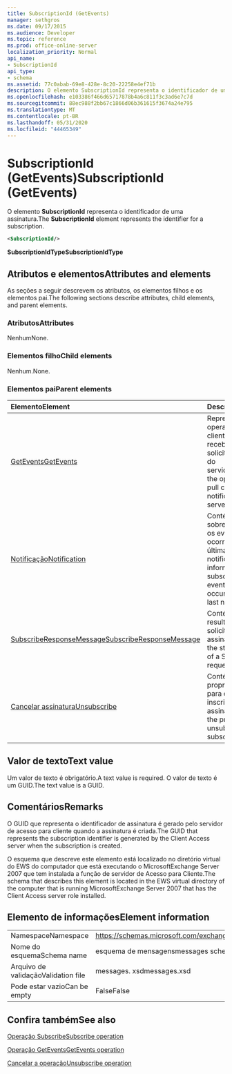 ```yaml
---
title: SubscriptionId (GetEvents)
manager: sethgros
ms.date: 09/17/2015
ms.audience: Developer
ms.topic: reference
ms.prod: office-online-server
localization_priority: Normal
api_name:
- SubscriptionId
api_type:
- schema
ms.assetid: 77c0abab-69e8-428e-8c20-22258e4ef71b
description: O elemento SubscriptionId representa o identificador de uma assinatura.
ms.openlocfilehash: e103386f466d65717878b4a6c811f3c3ad6e7c7d
ms.sourcegitcommit: 88ec988f2bb67c1866d06b361615f3674a24e795
ms.translationtype: MT
ms.contentlocale: pt-BR
ms.lasthandoff: 05/31/2020
ms.locfileid: "44465349"
---
```

# <a name="subscriptionid-getevents"></a><span data-ttu-id="a7d3f-103">SubscriptionId (GetEvents)</span><span class="sxs-lookup"><span data-stu-id="a7d3f-103">SubscriptionId (GetEvents)</span></span>

<span data-ttu-id="a7d3f-104">O elemento **SubscriptionId** representa o identificador de uma assinatura.</span><span class="sxs-lookup"><span data-stu-id="a7d3f-104">The **SubscriptionId** element represents the identifier for a subscription.</span></span> 
  
```xml
<SubscriptionId/>
```

 <span data-ttu-id="a7d3f-105">**SubscriptionIdType**</span><span class="sxs-lookup"><span data-stu-id="a7d3f-105">**SubscriptionIdType**</span></span>
## <a name="attributes-and-elements"></a><span data-ttu-id="a7d3f-106">Atributos e elementos</span><span class="sxs-lookup"><span data-stu-id="a7d3f-106">Attributes and elements</span></span>

<span data-ttu-id="a7d3f-107">As seções a seguir descrevem os atributos, os elementos filhos e os elementos pai.</span><span class="sxs-lookup"><span data-stu-id="a7d3f-107">The following sections describe attributes, child elements, and parent elements.</span></span>
  
### <a name="attributes"></a><span data-ttu-id="a7d3f-108">Atributos</span><span class="sxs-lookup"><span data-stu-id="a7d3f-108">Attributes</span></span>

<span data-ttu-id="a7d3f-109">Nenhum</span><span class="sxs-lookup"><span data-stu-id="a7d3f-109">None.</span></span>
  
### <a name="child-elements"></a><span data-ttu-id="a7d3f-110">Elementos filho</span><span class="sxs-lookup"><span data-stu-id="a7d3f-110">Child elements</span></span>

<span data-ttu-id="a7d3f-111">Nenhum.</span><span class="sxs-lookup"><span data-stu-id="a7d3f-111">None.</span></span>
  
### <a name="parent-elements"></a><span data-ttu-id="a7d3f-112">Elementos pai</span><span class="sxs-lookup"><span data-stu-id="a7d3f-112">Parent elements</span></span>

|<span data-ttu-id="a7d3f-113">**Elemento**</span><span class="sxs-lookup"><span data-stu-id="a7d3f-113">**Element**</span></span>|<span data-ttu-id="a7d3f-114">**Descrição**</span><span class="sxs-lookup"><span data-stu-id="a7d3f-114">**Description**</span></span>|
|:-----|:-----|
|[<span data-ttu-id="a7d3f-115">GetEvents</span><span class="sxs-lookup"><span data-stu-id="a7d3f-115">GetEvents</span></span>](getevents.md) <br/> |<span data-ttu-id="a7d3f-116">Representa a operação usada por clientes de recebimento para solicitar notificações do servidor.</span><span class="sxs-lookup"><span data-stu-id="a7d3f-116">Represents the operation used by pull clients to request notifications from the server.</span></span>  <br/> |
|[<span data-ttu-id="a7d3f-117">Notificação</span><span class="sxs-lookup"><span data-stu-id="a7d3f-117">Notification</span></span>](notification-ex15websvcsotherref.md) <br/> |<span data-ttu-id="a7d3f-118">Contém informações sobre a assinatura e os eventos que ocorreram desde a última notificação.</span><span class="sxs-lookup"><span data-stu-id="a7d3f-118">Contains information about the subscription and the events that have occurred since the last notification.</span></span>  <br/> |
|[<span data-ttu-id="a7d3f-119">SubscribeResponseMessage</span><span class="sxs-lookup"><span data-stu-id="a7d3f-119">SubscribeResponseMessage</span></span>](subscriberesponsemessage.md) <br/> |<span data-ttu-id="a7d3f-120">Contém o status e o resultado de uma solicitação de assinatura.</span><span class="sxs-lookup"><span data-stu-id="a7d3f-120">Contains the status and result of a Subscribe request.</span></span>  <br/> |
|[<span data-ttu-id="a7d3f-121">Cancelar assinatura</span><span class="sxs-lookup"><span data-stu-id="a7d3f-121">Unsubscribe</span></span>](unsubscribe.md) <br/> |<span data-ttu-id="a7d3f-122">Contém as propriedades usadas para cancelar a inscrição de uma assinatura.</span><span class="sxs-lookup"><span data-stu-id="a7d3f-122">Contains the properties used to unsubscribe from a subscription.</span></span>  <br/> |
   
## <a name="text-value"></a><span data-ttu-id="a7d3f-123">Valor de texto</span><span class="sxs-lookup"><span data-stu-id="a7d3f-123">Text value</span></span>

<span data-ttu-id="a7d3f-124">Um valor de texto é obrigatório.</span><span class="sxs-lookup"><span data-stu-id="a7d3f-124">A text value is required.</span></span> <span data-ttu-id="a7d3f-125">O valor de texto é um GUID.</span><span class="sxs-lookup"><span data-stu-id="a7d3f-125">The text value is a GUID.</span></span>
  
## <a name="remarks"></a><span data-ttu-id="a7d3f-126">Comentários</span><span class="sxs-lookup"><span data-stu-id="a7d3f-126">Remarks</span></span>

<span data-ttu-id="a7d3f-127">O GUID que representa o identificador de assinatura é gerado pelo servidor de acesso para cliente quando a assinatura é criada.</span><span class="sxs-lookup"><span data-stu-id="a7d3f-127">The GUID that represents the subscription identifier is generated by the Client Access server when the subscription is created.</span></span>
  
<span data-ttu-id="a7d3f-128">O esquema que descreve este elemento está localizado no diretório virtual do EWS do computador que está executando o MicrosoftExchange Server 2007 que tem instalada a função de servidor de Acesso para Cliente.</span><span class="sxs-lookup"><span data-stu-id="a7d3f-128">The schema that describes this element is located in the EWS virtual directory of the computer that is running MicrosoftExchange Server 2007 that has the Client Access server role installed.</span></span>
  
## <a name="element-information"></a><span data-ttu-id="a7d3f-129">Elemento de informações</span><span class="sxs-lookup"><span data-stu-id="a7d3f-129">Element information</span></span>

|||
|:-----|:-----|
|<span data-ttu-id="a7d3f-130">Namespace</span><span class="sxs-lookup"><span data-stu-id="a7d3f-130">Namespace</span></span>  <br/> |https://schemas.microsoft.com/exchange/services/2006/messages  <br/> |
|<span data-ttu-id="a7d3f-131">Nome do esquema</span><span class="sxs-lookup"><span data-stu-id="a7d3f-131">Schema name</span></span>  <br/> |<span data-ttu-id="a7d3f-132">esquema de mensagens</span><span class="sxs-lookup"><span data-stu-id="a7d3f-132">messages schema</span></span>  <br/> |
|<span data-ttu-id="a7d3f-133">Arquivo de validação</span><span class="sxs-lookup"><span data-stu-id="a7d3f-133">Validation file</span></span>  <br/> |<span data-ttu-id="a7d3f-134">messages. xsd</span><span class="sxs-lookup"><span data-stu-id="a7d3f-134">messages.xsd</span></span>  <br/> |
|<span data-ttu-id="a7d3f-135">Pode estar vazio</span><span class="sxs-lookup"><span data-stu-id="a7d3f-135">Can be empty</span></span>  <br/> |<span data-ttu-id="a7d3f-136">False</span><span class="sxs-lookup"><span data-stu-id="a7d3f-136">False</span></span>  <br/> |
   
## <a name="see-also"></a><span data-ttu-id="a7d3f-137">Confira também</span><span class="sxs-lookup"><span data-stu-id="a7d3f-137">See also</span></span>



[<span data-ttu-id="a7d3f-138">Operação Subscribe</span><span class="sxs-lookup"><span data-stu-id="a7d3f-138">Subscribe operation</span></span>](subscribe-operation.md)
  
[<span data-ttu-id="a7d3f-139">Operação GetEvents</span><span class="sxs-lookup"><span data-stu-id="a7d3f-139">GetEvents operation</span></span>](getevents-operation.md)
  
[<span data-ttu-id="a7d3f-140">Cancelar a operação</span><span class="sxs-lookup"><span data-stu-id="a7d3f-140">Unsubscribe operation</span></span>](unsubscribe-operation.md)

